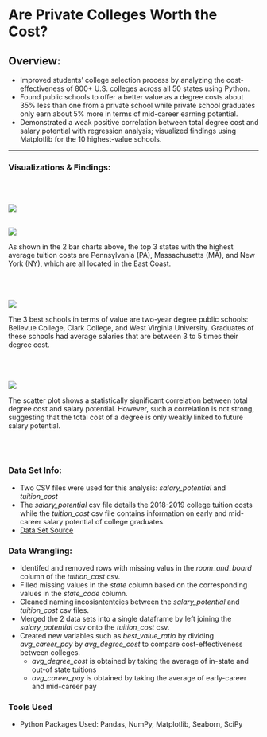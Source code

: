 # Are Private Colleges Worth the Cost?  

## Overview:


* Improved students’ college selection process by analyzing the cost-effectiveness of 800+ U.S. colleges across all 50 states using Python. 
* Found public schools to offer a better value as a degree costs about 35% less than one from a private school while private school graduates only earn about 5% more in terms of mid-career earning potential.
* Demonstrated a weak positive correlation between total degree cost and salary potential with regression analysis; visualized findings using Matplotlib for the 10 highest-value schools.

---


### Visualizations & Findings:
<br/><br/>


![](https://github.com/vibreate/U.S.-Colleges-Project/blob/main/images/in-state%20bar%20chart.png)
<br/><br/>


![](https://github.com/vibreate/U.S.-Colleges-Project/blob/main/images/out-of-state%20bar%20chart.png)


As shown in the 2 bar charts above, the top 3 states with the highest average tuition costs are Pennsylvania (PA), Massachusetts (MA), and New York (NY), which are all located in the East Coast.
<br/><br/>
<br/><br/>



![](https://github.com/vibreate/U.S.-Colleges-Project/blob/main/images/top%2010%20schools.png)

The 3 best schools in terms of value are two-year degree public schools: Bellevue College, Clark College, and West Virginia University. Graduates of these schools had average salaries that are between 3 to 5 times their degree cost.
<br/><br/>
<br/><br/>



![](https://github.com/vibreate/U.S.-Colleges-Project/blob/main/images/scatter%20plot.png)

The scatter plot shows a statistically significant correlation between total degree cost and salary potential. However, such a correlation is not strong, suggesting that the total cost of a degree is only weakly linked to future salary potential.

<br/><br/>

### Data Set Info:

* Two CSV files were used for this analysis: *salary_potential* and *tuition_cost*
* The *salary_potential* csv file details the 2018-2019 college tuition costs while the *tuition_cost* csv file contains information on early and mid-career salary potential of college graduates.
* [Data Set Source](https://www.kaggle.com/jessemostipak/college-tuition-diversity-and-pay?select=tuition_income.csv)

### Data Wrangling:

* Identifed and removed rows with missing valus in the *room_and_board* column of the *tuition_cost* csv.
* Filled missing values in the *state* column based on the corresponding values in the *state_code* column.
* Cleaned naming incosisntentcies between the *salary_potential* and *tuition_cost* csv files.
* Merged the 2 data sets into a single dataframe by left joining the *salary_potential* csv onto the *tuition_cost* csv. 
* Created new variables such as *best_value_ratio* by dividing *avg_career_pay* by *avg_degree_cost* to compare cost-effectiveness between colleges.
    - *avg_degree_cost* is obtained by taking the average of in-state and out-of state tuitions    
    - *avg_career_pay* is obtained by taking the average of early-career and mid-career pay

### Tools Used
* Python Packages Used: Pandas, NumPy, Matplotlib, Seaborn, SciPy

